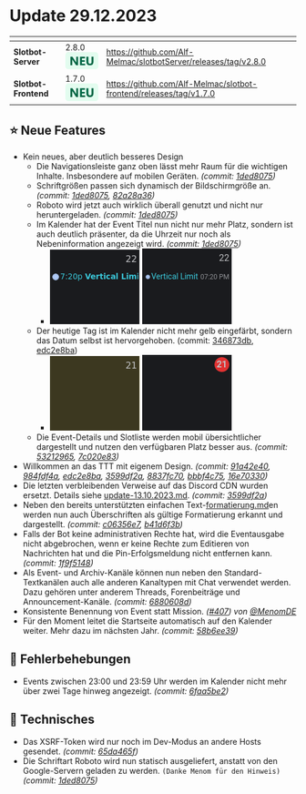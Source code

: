 # Update 29.12.2023

<table data-card-size="large" data-view="cards"><thead><tr><th></th><th></th><th data-hidden data-card-target data-type="content-ref"></th></tr></thead><tbody><tr><td><strong>Slotbot-Server</strong></td><td>2.8.0 <img src="../../../.gitbook/assets/Badge-New.png" alt="Neu" data-size="line"></td><td><a href="https://github.com/Alf-Melmac/slotbotServer/releases/tag/v2.8.0">https://github.com/Alf-Melmac/slotbotServer/releases/tag/v2.8.0</a></td></tr><tr><td><strong>Slotbot-Frontend</strong></td><td>1.7.0 <img src="../../../.gitbook/assets/Badge-New.png" alt="Neu" data-size="line"></td><td><a href="https://github.com/Alf-Melmac/slotbot-frontend/releases/tag/v1.7.0">https://github.com/Alf-Melmac/slotbot-frontend/releases/tag/v1.7.0</a></td></tr></tbody></table>

## ⭐ Neue Features

* Kein neues, aber deutlich besseres Design
  * Die Navigationsleiste ganz oben lässt mehr Raum für die wichtigen Inhalte. Insbesondere auf mobilen Geräten. _(commit:_ [_1ded8075_](https://github.com/Alf-Melmac/slotbot-frontend/commit/1ded807556549b7bd4cf9b1eae52b6c56b7511f6)_)_
  * Schriftgrößen passen sich dynamisch der Bildschirmgröße an. _(commit:_ [_1ded8075_](https://github.com/Alf-Melmac/slotbot-frontend/commit/1ded807556549b7bd4cf9b1eae52b6c56b7511f6)_,_ [_82a28a36_](https://github.com/Alf-Melmac/slotbot-frontend/commit/82a28a36f4ba83b431144c38916284a0cb472f38)_)_
  * Roboto wird jetzt auch wirklich überall genutzt und nicht nur heruntergeladen. _(commit:_ [_1ded8075_](https://github.com/Alf-Melmac/slotbot-frontend/commit/1ded807556549b7bd4cf9b1eae52b6c56b7511f6)_)_
  * Im Kalender hat der Event Titel nun nicht nur mehr Platz, sondern ist auch deutlich präsenter, da die Uhrzeit nur noch als Nebeninformation angezeigt wird. _(commit:_ [_1ded8075_](https://github.com/Alf-Melmac/slotbot-frontend/commit/1ded807556549b7bd4cf9b1eae52b6c56b7511f6)_)_
    * ![](../../.gitbook/assets/Changelog-122023-CalendarEvent-Old.png)   ![](../../.gitbook/assets/Changelog-122023-CalendarEvent-New.png)
  * Der heutige Tag ist im Kalender nicht mehr gelb eingefärbt, sondern das Datum selbst ist hervorgehoben. (commit: [346873db](https://github.com/Alf-Melmac/slotbot-frontend/commit/346873db513c9b613507f161aa63b576531a6209), [edc2e8ba](https://github.com/Alf-Melmac/slotbot-frontend/commit/edc2e8baaab70ad3b0b8d0bd69fb3775321b5620))
    * ![](../../.gitbook/assets/Changelog-122023-CalendarToday-Old.png)   ![](../../.gitbook/assets/Changelog-122023-CalendarToday-New.png)
  * Die Event-Details und Slotliste werden mobil übersichtlicher dargestellt und nutzen den verfügbaren Platz besser aus. _(commit:_ [_53212965_](https://github.com/Alf-Melmac/slotbot-frontend/commit/53212965ec9a3d2c099f880de4e2e1fc3d3d3446)_,_ [_7c020e83_](https://github.com/Alf-Melmac/slotbot-frontend/commit/7c020e835be4c6c55ed60e2c91db9a5d7a2b1936)_)_
* Willkommen an das TTT mit eigenem Design. _(commit:_ [_91a42e40_](https://github.com/Alf-Melmac/slotbot-frontend/commit/91a42e4022778251bbe96368a9dbe58b7e3841b1)_,_ [_984fdf4a_](https://github.com/Alf-Melmac/slotbot-frontend/commit/984fdf4af2123da37d12b1ff6b3a3955beae867a)_,_ [_edc2e8ba_](https://github.com/Alf-Melmac/slotbot-frontend/commit/edc2e8baaab70ad3b0b8d0bd69fb3775321b5620)_,_ [_3599df2a_](https://github.com/Alf-Melmac/slotbotServer/commit/3599df2ac448eb73b161a1d155c31e6b8aa1c900)_,_ [_8837fc70_](https://github.com/Alf-Melmac/slotbotServer/commit/8837fc70d4f1675f75b2541d90448534e0dec7aa)_,_ [_bbbf4c75_](https://github.com/Alf-Melmac/slotbot-frontend/commit/bbbf4c7508d33f946baa3f85754790bcfece8295)_,_ [_16e70330_](https://github.com/Alf-Melmac/slotbot-frontend/commit/16e70330769533aafeab2f5bcbd104ed5de785cd)_)_
* Die letzten verbleibenden Verweise auf das Discord CDN wurden ersetzt. Details siehe [update-13.10.2023.md](update-13.10.2023.md "mention"). _(commit:_ [_3599df2a_](https://github.com/Alf-Melmac/slotbotServer/commit/3599df2ac448eb73b161a1d155c31e6b8aa1c900)_)_
* Neben den bereits unterstützten einfachen Text-[formatierung.md](../../eventerstellung/formatierung.md "mention")en werden nun auch Überschriften als gültige Formatierung erkannt und dargestellt. _(commit:_ [_c06356e7_](https://github.com/Alf-Melmac/slotbotServer/commit/c06356e7adbe436b25a28472ed15b63fe5952e37)_,_ [_b41d6f3b_](https://github.com/Alf-Melmac/slotbotServer/commit/b41d6f3bbbfb1f518e4089131fcf180fb078a538)_)_
* Falls der Bot keine administrativen Rechte hat, wird die Eventausgabe nicht abgebrochen, wenn er keine Rechte zum Editieren von Nachrichten hat und die Pin-Erfolgsmeldung nicht entfernen kann. _(commit:_ [_1f9f5148_](https://github.com/Alf-Melmac/slotbotServer/commit/1f9f5148bb2779f9d6da3fba210ecb2a2c2384df)_)_
* Als Event- und Archiv-Kanäle können nun neben den Standard-Textkanälen auch alle anderen Kanaltypen mit Chat verwendet werden. Dazu gehören unter anderem Threads, Forenbeiträge und Announcement-Kanäle. _(commit:_ [_6880608d_](https://github.com/Alf-Melmac/slotbotServer/commit/6880608d53b210eeb9354eea2154ffef1541b619)_)_
* Konsistente Benennung von Event statt Mission. _(_[_#407_](https://github.com/Alf-Melmac/slotbot-frontend/pull/407)_) von_ [_@MenomDE_](https://github.com/MenomDE)
* Für den Moment leitet die Startseite automatisch auf den Kalender weiter. Mehr dazu im nächsten Jahr. _(commit:_ [_58b6ee39_](https://github.com/Alf-Melmac/slotbot-frontend/commit/58b6ee391d9b6ff35275b09771ecccccdc6ec3b5)_)_

## 🐞 Fehlerbehebungen

* Events zwischen 23:00 und 23:59 Uhr werden im Kalender nicht mehr über zwei Tage hinweg angezeigt. _(commit:_ [_6faa5be2_](https://github.com/Alf-Melmac/slotbot-frontend/commit/6faa5be2f8fcb16fd4ea7dd4be1512ee842adf75)_)_

## 🔨 Technisches

* Das XSRF-Token wird nur noch im Dev-Modus an andere Hosts gesendet. _(commit:_ [_65da465f_](https://github.com/Alf-Melmac/slotbot-frontend/commit/65da465f4768f0bec618ddd43a4c83ad423bccec)_)_
* Die Schriftart Roboto wird nun statisch ausgeliefert, anstatt von den Google-Servern geladen zu werden. `(Danke Menom für den Hinweis)` _(commit:_ [_1ded8075_](https://github.com/Alf-Melmac/slotbot-frontend/commit/1ded807556549b7bd4cf9b1eae52b6c56b7511f6)_)_
